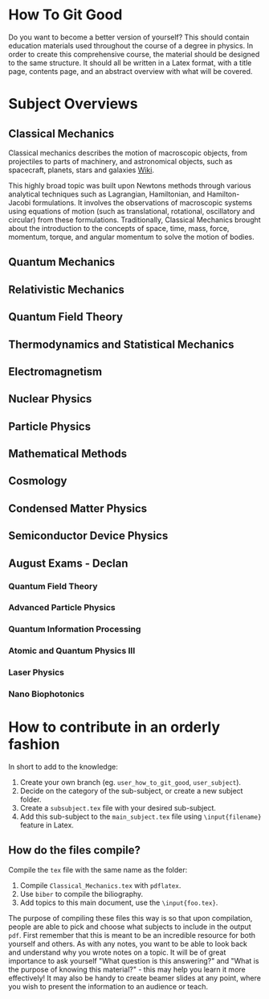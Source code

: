 # How To Git Good
Do you want to become a better version of yourself?
This should contain education materials used throughout the course of a degree in physics.
In order to create this comprehensive course, the material should be designed to the same structure. 
It should all be written in a Latex format, with a title page, contents page, and an abstract overview with what will be covered.  

# Subject Overviews
## Classical Mechanics
Classical mechanics describes the motion of macroscopic objects, 
from projectiles to parts of machinery, and astronomical objects, 
such as spacecraft, planets, stars and galaxies [Wiki](https://en.wikipedia.org/wiki/Classical_mechanics).

This highly broad topic was built upon Newtons methods through various analytical techniques such as Lagrangian, 
Hamiltonian, and Hamilton-Jacobi formulations.
It involves the observations of macroscopic systems using equations of motion 
(such as translational, rotational, oscillatory and circular) from these formulations.
Traditionally, Classical Mechanics brought about the introduction to the concepts of space, time, 
mass, force, momentum, torque, and angular momentum to solve the motion of bodies. 

## Quantum Mechanics
## Relativistic Mechanics
## Quantum Field Theory
## Thermodynamics and Statistical Mechanics 
## Electromagnetism
## Nuclear Physics
## Particle Physics
## Mathematical Methods
## Cosmology
## Condensed Matter Physics
## Semiconductor Device Physics

## August Exams - Declan
### Quantum Field Theory
### Advanced Particle Physics
### Quantum Information Processing
### Atomic and Quantum Physics III
### Laser Physics
### Nano Biophotonics


# How to contribute in an orderly fashion 

In short to add to the knowledge:

1. Create your own branch (eg. `user_how_to_git_good`, `user_subject`).
2. Decide on the category of the sub-subject, or create a new subject folder.
3. Create a `subsubject.tex` file with your desired sub-subject.
4. Add this sub-subject to the `main_subject.tex` file using `\input{filename}` feature in Latex.

## How do the files compile?
Compile the `tex` file with the same name as the folder: 
1. Compile `Classical_Mechanics.tex` with `pdflatex`. 
2. Use `biber` to compile the biliography.
3. Add topics to this main document, use the `\input{foo.tex}`.

The purpose of compiling these files this way is so that upon compilation,
people are able to pick and choose what subjects to include in the output `pdf`.
First remember that this is meant to be an incredible resource for both yourself and others.
As with any notes, you want to be able to look back and understand why you wrote notes on a topic. 
It will be of great importance to ask yourself "What question is this answering?"
and "What is the purpose of knowing this material?" - this may help you learn it more effectively!
It may also be handy to create beamer slides at any point, 
where you wish to present the information to an audience or teach.


